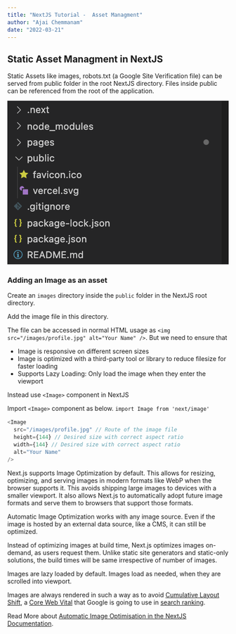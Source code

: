 ```yaml
---
title: "NextJS Tutorial -  Asset Managment"
author: "Ajai Chemmanam"
date: "2022-03-21"
---
```


## Static Asset Managment in NextJS

Static Assets like images, robots.txt (a Google Site Verification file) can be served from public folder in the root NextJS directory. Files inside public can be referenced from the root of the application.

![nextjs_public.png](/static/blogImages/nextjs_public.png)

### Adding an Image as an asset

Create an `images` directory inside the `public` folder in the NextJS root directory.

Add the image file in this directory.

The file can be accessed in normal HTML usage as `<img src="/images/profile.jpg" alt="Your Name" />`.
But we need to ensure that

- Image is responsive on different screen sizes
- Image is optimized with a third-party tool or library to reduce filesize for faster loading
- Supports Lazy Loading: Only load the image when they enter the viewport

Instead use `<Image>` component in NextJS

Import `<Image>` component as below.
`import Image from 'next/image'`

```js
<Image
  src="/images/profile.jpg" // Route of the image file
  height={144} // Desired size with correct aspect ratio
  width={144} // Desired size with correct aspect ratio
  alt="Your Name"
/>
```

Next.js supports Image Optimization by default. This allows for resizing, optimizing, and serving images in modern formats like WebP when the browser supports it. This avoids shipping large images to devices with a smaller viewport. It also allows Next.js to automatically adopt future image formats and serve them to browsers that support those formats.

Automatic Image Optimization works with any image source. Even if the image is hosted by an external data source, like a CMS, it can still be optimized.

Instead of optimizing images at build time, Next.js optimizes images on-demand, as users request them. Unlike static site generators and static-only solutions, the build times will be same irrespective of number of images.

Images are lazy loaded by default. Images load as needed, when they are scrolled into viewport.

Images are always rendered in such a way as to avoid [Cumulative Layout Shift](https://web.dev/cls/), a [Core Web Vital](https://web.dev/vitals/#core-web-vitals) that Google is going to use in [search ranking](https://webmasters.googleblog.com/2020/05/evaluating-page-experience.html).

Read More about [Automatic Image Optimisation in the NextJS Documentation](https://nextjs.org/docs/basic-features/image-optimization).
